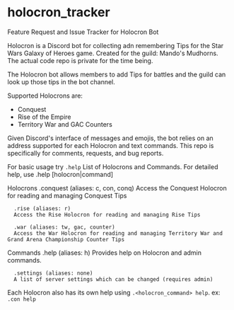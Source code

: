 # holocron_tracker
Feature Request and Issue Tracker for Holocron Bot

Holocron is a Discord bot for collecting adn remembering Tips for the Star Wars Galaxy of Heroes game. Created for the guild: Mando's Mudhorns. The actual code repo is private for the time being.

The Holocron bot allows members to add Tips for battles and the guild can look up those tips in the bot channel.

Supported Holocrons are:
* Conquest
* Rise of the Empire
* Territory War and GAC Counters

Given Discord's interface of messages and emojis, the bot relies on an address supported for each Holocron and text commands. This repo is specifically for comments, requests, and bug reports.

For basic usage try `.help`
  List of Holocrons and Commands.
  For detailed help, use .help [holocron|command]
  
  Holocrons
      .conquest (aliases: c, con, conq)
      Access the Conquest Holocron for reading and managing Conquest Tips
  
      .rise (aliases: r)
      Access the Rise Holocron for reading and managing Rise Tips
  
      .war (aliases: tw, gac, counter)
      Access the War Holocron for reading and managing Territory War and Grand Arena Championship Counter Tips
  
  Commands
      .help (aliases: h)
      Provides help on Holocron and admin commands.
  
      .settings (aliases: none)
      A list of server settings which can be changed (requires admin)


Each Holocron also has its own help using `.<holocron_command> help`. ex: `.con help`
